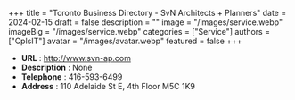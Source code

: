 +++
title = "Toronto Business Directory - SvN Architects + Planners"
date = 2024-02-15
draft = false
description = ""
image = "/images/service.webp"
imageBig = "/images/service.webp"
categories = ["Service"]
authors = ["CplsIT"]
avatar = "/images/avatar.webp"
featured = false
+++


* **URL** :  http://www.svn-ap.com
* **Description** : None
* **Telephone** : 416-593-6499
* **Address** : 110 Adelaide St E, 4th Floor M5C 1K9